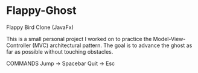 # Flappy-Ghost
Flappy Bird Clone (JavaFx)

This is a small personal project I worked on to practice the Model-View-Controller (MVC) architectural pattern.
The goal is to advance the ghost as far as possible without touching obstacles.

COMMANDS
Jump -> Spacebar
Quit -> Esc
